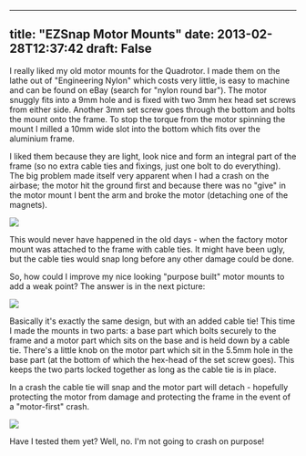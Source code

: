 
---
title: "EZSnap Motor Mounts"
date: 2013-02-28T12:37:42
draft: False
---

I really liked my old motor mounts for the Quadrotor. I made them on the lathe out of "Engineering Nylon" which costs very little, is easy to machine and can be found on eBay (search for "nylon round bar"). The motor snuggly fits into a 9mm hole and is fixed with two 3mm hex head set screws from either side. Another 3mm set screw goes through the bottom and bolts the mount onto the frame. To stop the torque from the motor spinning the mount I milled a 10mm wide slot into the bottom which fits over the aluminium frame.

I liked them because they are light, look nice and form an integral part of the frame (so no extra cable ties and fixings, just one bolt to do everything). The big problem made itself very apparent when I had a crash on the airbase; the motor hit the ground first and because there was no "give" in the motor mount I bent the arm and broke the motor (detaching one of the magnets).

[<img src="http://logicalgenetics.com/wp-content/uploads/2013/02/20130219_074255.jpg"/>](http://logicalgenetics.com/wp-content/uploads/2013/02/20130219_074255.jpg)

This would never have happened in the old days - when the factory motor mount was attached to the frame with cable ties. It might have been ugly, but the cable ties would snap long before any other damage could be done.

So, how could I improve my nice looking "purpose built" motor mounts to add a weak point? The answer is in the next picture:

[<img src="http://logicalgenetics.com/wp-content/uploads/2013/02/20130227_2251051.jpg"/>](http://logicalgenetics.com/wp-content/uploads/2013/02/20130227_2251051.jpg)

Basically it's exactly the same design, but with an added cable tie! This time I made the mounts in two parts: a base part which bolts securely to the frame and a motor part which sits on the base and is held down by a cable tie. There's a little knob on the motor part which sit in the 5.5mm hole in the base part (at the bottom of which the hex-head of the set screw goes). This keeps the two parts locked together as long as the cable tie is in place. 

In a crash the cable tie will snap and the motor part will detach - hopefully protecting the motor from damage and protecting the frame in the event of a "motor-first" crash.

[<img src="http://logicalgenetics.com/wp-content/uploads/2013/02/20130227_225453.jpg"/>](http://logicalgenetics.com/wp-content/uploads/2013/02/20130227_225453.jpg)

Have I tested them yet? Well, no. I'm not going to crash on purpose!